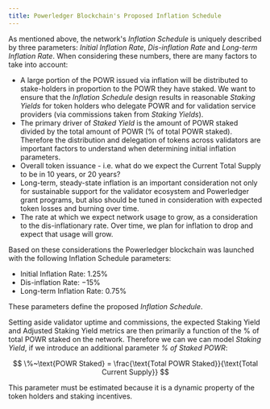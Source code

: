 ```yaml
---
title: Powerledger Blockchain's Proposed Inflation Schedule
---
```


As mentioned above, the network's _Inflation Schedule_ is uniquely described by three parameters: _Initial Inflation Rate_, _Dis-inflation Rate_ and _Long-term Inflation Rate_. When considering these numbers, there are many factors to take into account:

- A large portion of the POWR issued via inflation will be distributed to stake-holders in proportion to the POWR they have staked. We want to ensure that the _Inflation Schedule_ design results in reasonable _Staking Yields_ for token holders who delegate POWR and for validation service providers (via commissions taken from _Staking Yields_).
- The primary driver of _Staked Yield_ is the amount of POWR staked divided by the total amount of POWR (% of total POWR staked). Therefore the distribution and delegation of tokens across validators are important factors to understand when determining initial inflation parameters.
- Overall token issuance - i.e. what do we expect the Current Total Supply to be in 10 years, or 20 years?
- Long-term, steady-state inflation is an important consideration not only for sustainable support for the validator ecosystem and Powerledger grant programs, but also should be tuned in consideration with expected token losses and burning over time.
- The rate at which we expect network usage to grow, as a consideration to the dis-inflationary rate. Over time, we plan for inflation to drop and expect that usage will grow.

Based on these considerations the Powerledger blockchain was launched with the following Inflation Schedule parameters:

- Initial Inflation Rate: $1.25\%$
- Dis-inflation Rate: $-15\%$
- Long-term Inflation Rate: $0.75\%$

These parameters define the proposed _Inflation Schedule_. 

Setting aside validator uptime and commissions, the expected Staking Yield and Adjusted Staking Yield metrics are then primarily a function of the % of total POWR staked on the network. Therefore we can we can model _Staking Yield_, if we introduce an additional parameter _% of Staked POWR_:

$$
\%~\text{POWR Staked} = \frac{\text{Total POWR Staked}}{\text{Total Current Supply}}
$$

This parameter must be estimated because it is a dynamic property of the token holders and staking incentives.
